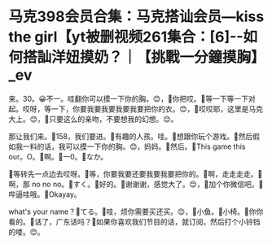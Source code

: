 # 马克398会员合集：马克搭讪会员—kiss the girl【yt被删视频261集合：[6]--如何搭訕洋妞摸奶？｜【挑戰一分鐘摸胸】_ev

来。30。😀不一。哇翻你可以摸一下你的胸。😊，🎼你把哎。🎼等一下等一下对起。哎呀，等一下，你要我要我要我要我要把你的衣。😊，🎼哎哎耶，这里是马克大上。😊，🎼只要这么的亲吻，不要想我的幻想。😊。

那让我们来。🎼158，我们要进。🎼有趣的人孩。哇。🎼想跟你玩个游戏。🎼然后假如我一料的话，我可以摸一下你的胸。😊，妈妈。🎼然后。🎼This game this our。O。🎼啊。🎼一0。🎼なか。

🎼等转先一点边去哎呀。🎼等，你要我要还要我要我要把你的。🎼啊，走走走走。🎼啊，那 no no no。🎼すく。🎼好的。🎼谢谢谢，感觉大了。😊，🎼加个你微信吧。🎼哔逼哇哦。🎼Okayay。

 what's your name？🎼てる。🎼哇，烦你需要买还买。😊，🎼小鱼。🎼小椅。🎼你你看的。🎼话了，广东话吗？🎼如果你喜欢我们节目的话，就订阅，然后打个小铃铛的喽。😊。

